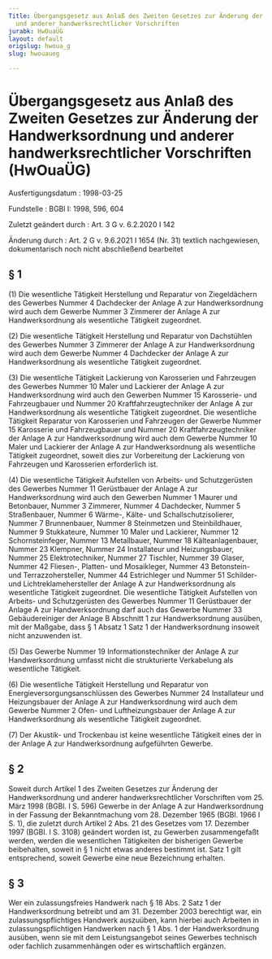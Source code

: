 ```yaml
---
Title: Übergangsgesetz aus Anlaß des Zweiten Gesetzes zur Änderung der Handwerksordnung
  und anderer handwerksrechtlicher Vorschriften
jurabk: HwOuaÜG
layout: default
origslug: hwoua_g
slug: hwouaueg

---
```


# Übergangsgesetz aus Anlaß des Zweiten Gesetzes zur Änderung der Handwerksordnung und anderer handwerksrechtlicher Vorschriften (HwOuaÜG)

Ausfertigungsdatum
:   1998-03-25

Fundstelle
:   BGBl I: 1998, 596, 604

Zuletzt geändert durch
:   Art. 3 G v. 6.2.2020 I 142

Änderung durch
:   Art. 2 G v. 9.6.2021 I 1654 (Nr. 31) textlich nachgewiesen, dokumentarisch noch nicht abschließend bearbeitet


## § 1

(1) Die wesentliche Tätigkeit Herstellung und Reparatur von
Ziegeldächern des Gewerbes Nummer 4 Dachdecker der Anlage A zur
Handwerksordnung wird auch dem Gewerbe Nummer 3 Zimmerer der Anlage A
zur Handwerksordnung als wesentliche Tätigkeit zugeordnet.

(2) Die wesentliche Tätigkeit Herstellung und Reparatur von
Dachstühlen des Gewerbes Nummer 3 Zimmerer der Anlage A zur
Handwerksordnung wird auch dem Gewerbe Nummer 4 Dachdecker der Anlage
A zur Handwerksordnung als wesentliche Tätigkeit zugeordnet.

(3) Die wesentliche Tätigkeit Lackierung von Karosserien und
Fahrzeugen des Gewerbes Nummer 10 Maler und Lackierer der Anlage A zur
Handwerksordnung wird auch den Gewerben Nummer 15 Karosserie- und
Fahrzeugbauer und Nummer 20 Kraftfahrzeugtechniker der Anlage A zur
Handwerksordnung als wesentliche Tätigkeit zugeordnet. Die wesentliche
Tätigkeit Reparatur von Karosserien und Fahrzeugen der Gewerbe Nummer
15 Karosserie und Fahrzeugbauer und Nummer 20 Kraftfahrzeugtechniker
der Anlage A zur Handwerksordnung wird auch dem Gewerbe Nummer 10
Maler und Lackierer der Anlage A zur Handwerksordnung als wesentliche
Tätigkeit zugeordnet, soweit dies zur Vorbereitung der Lackierung von
Fahrzeugen und Karosserien erforderlich ist.

(4) Die wesentliche Tätigkeit Aufstellen von Arbeits- und
Schutzgerüsten des Gewerbes Nummer 11 Gerüstbauer der Anlage A zur
Handwerksordnung wird auch den Gewerben Nummer 1 Maurer und
Betonbauer, Nummer 3 Zimmerer, Nummer 4 Dachdecker, Nummer 5
Straßenbauer, Nummer 6 Wärme-, Kälte- und Schallschutzisolierer,
Nummer 7 Brunnenbauer, Nummer 8 Steinmetzen und Steinbildhauer, Nummer
9 Stukkateure, Nummer 10 Maler und Lackierer, Nummer 12
Schornsteinfeger, Nummer 13 Metallbauer, Nummer 18 Kälteanlagenbauer,
Nummer 23 Klempner, Nummer 24 Installateur und Heizungsbauer, Nummer
25 Elektrotechniker, Nummer 27 Tischler, Nummer 39 Glaser, Nummer 42
Fliesen-, Platten- und Mosaikleger, Nummer 43 Betonstein- und
Terrazzohersteller, Nummer 44 Estrichleger und Nummer 51 Schilder- und
Lichtreklamehersteller der Anlage A zur Handwerksordnung als
wesentliche Tätigkeit zugeordnet. Die wesentliche Tätigkeit Aufstellen
von Arbeits- und Schutzgerüsten des Gewerbes Nummer 11 Gerüstbauer der
Anlage A zur Handwerksordnung darf auch das Gewerbe Nummer 33
Gebäudereiniger der Anlage B Abschnitt 1 zur Handwerksordnung ausüben,
mit der Maßgabe, dass § 1 Absatz 1 Satz 1 der Handwerksordnung
insoweit nicht anzuwenden ist.

(5) Das Gewerbe Nummer 19 Informationstechniker der Anlage A zur
Handwerksordnung umfasst nicht die strukturierte Verkabelung als
wesentliche Tätigkeit.

(6) Die wesentliche Tätigkeit Herstellung und Reparatur von
Energieversorgungsanschlüssen des Gewerbes Nummer 24 Installateur und
Heizungsbauer der Anlage A zur Handwerksordnung wird auch dem Gewerbe
Nummer 2 Ofen- und Luftheizungsbauer der Anlage A zur Handwerksordnung
als wesentliche Tätigkeit zugeordnet.

(7) Der Akustik- und Trockenbau ist keine wesentliche Tätigkeit eines
der in der Anlage A zur Handwerksordnung aufgeführten Gewerbe.


## § 2

Soweit durch Artikel 1 des Zweiten Gesetzes zur Änderung der
Handwerksordnung und anderer handwerksrechtlicher Vorschriften vom 25.
März 1998 (BGBl. I S. 596) Gewerbe in der Anlage A zur
Handwerksordnung in der Fassung der Bekanntmachung vom 28. Dezember
1965 (BGBl. 1966 I S. 1), die zuletzt durch Artikel 2 Abs. 21 des
Gesetzes vom 17. Dezember 1997 (BGBl. I S. 3108) geändert worden ist,
zu Gewerben zusammengefaßt werden, werden die wesentlichen Tätigkeiten
der bisherigen Gewerbe beibehalten, soweit in § 1 nicht etwas anderes
bestimmt ist. Satz 1 gilt entsprechend, soweit Gewerbe eine neue
Bezeichnung erhalten.


## § 3

Wer ein zulassungsfreies Handwerk nach § 18 Abs. 2 Satz 1 der
Handwerksordnung betreibt und am 31. Dezember 2003 berechtigt war, ein
zulassungspflichtiges Handwerk auszuüben, kann hierbei auch Arbeiten
in zulassungspflichtigen Handwerken nach § 1 Abs. 1 der
Handwerksordnung ausüben, wenn sie mit dem Leistungsangebot seines
Gewerbes technisch oder fachlich zusammenhängen oder es wirtschaftlich
ergänzen.

